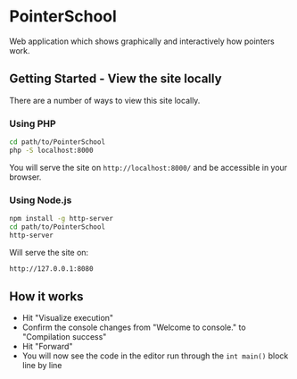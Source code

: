# PointerSchool
Web application which shows graphically and interactively how pointers work.

## Getting Started - View the site locally
There are a number of ways to view this site locally.

### Using PHP
```bash
cd path/to/PointerSchool
php -S localhost:8000
```

You will serve the site on `http://localhost:8000/` and be accessible in your browser.

### Using Node.js
```bash
npm install -g http-server
cd path/to/PointerSchool
http-server
```

Will serve the site on:
```bash
http://127.0.0.1:8080
```

## How it works
- Hit "Visualize execution"
- Confirm the console changes from "Welcome to console." to "Compilation success"
- Hit "Forward"
- You will now see the code in the editor run through the `int main()` block line by line
